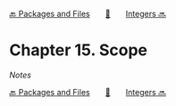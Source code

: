 [🔙 Packages and Files][previous-chapter]&nbsp;&nbsp;&nbsp;&nbsp;&nbsp;&nbsp;&nbsp;[🏡][readme]&nbsp;&nbsp;&nbsp;&nbsp;&nbsp;&nbsp;&nbsp;[Integers 🔜][upcoming-chapter]

# Chapter 15. Scope

_Notes_

[🔙 Packages and Files][previous-chapter]&nbsp;&nbsp;&nbsp;&nbsp;&nbsp;&nbsp;&nbsp;[🏡][readme]&nbsp;&nbsp;&nbsp;&nbsp;&nbsp;&nbsp;&nbsp;[Integers 🔜][upcoming-chapter]

[readme]: README.md
[previous-chapter]: ch014-packages-and-files.md
[upcoming-chapter]: ch016-integers.md